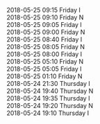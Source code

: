 2018-05-25 09:15 Friday  I  
2018-05-25 09:10 Friday  N  
2018-05-25 09:05 Friday  I  
2018-05-25 09:00 Friday  N  
2018-05-25 08:40 Friday  I  
2018-05-25 08:05 Friday  N  
2018-05-25 08:00 Friday  I  
2018-05-25 05:10 Friday  N  
2018-05-25 05:05 Friday  I  
2018-05-25 01:10 Friday  N  
2018-05-24 21:30 Thursday  I  
2018-05-24 19:40 Thursday  N  
2018-05-24 19:35 Thursday  I  
2018-05-24 19:20 Thursday  N  
2018-05-24 19:10 Thursday  I  
